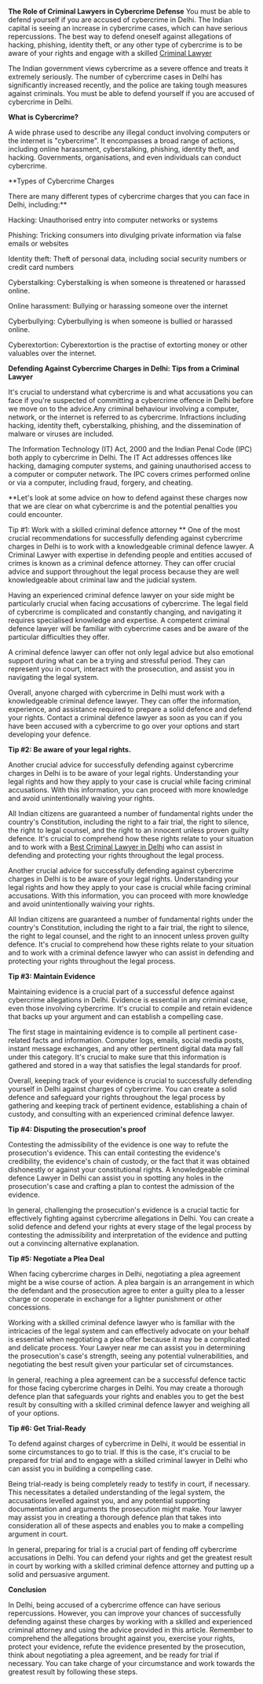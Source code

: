 **The Role of Criminal Lawyers in Cybercrime Defense**
You must be able to defend yourself if you are accused of cybercrime in Delhi. The Indian capital is seeing an increase in cybercrime cases, which can have serious repercussions. The best way to defend oneself against allegations of hacking, phishing, identity theft, or any other type of cybercrime is to be aware of your rights and engage with a skilled <a href="https://advocatesidhantdhingra.com/.html">Criminal Lawyer </a>

The Indian government views cybercrime as a severe offence and treats it extremely seriously. The number of cybercrime cases in Delhi has significantly increased recently, and the police are taking tough measures against criminals. You must be able to defend yourself if you are accused of cybercrime in Delhi.

**What is Cybercrime?**

A wide phrase used to describe any illegal conduct involving computers or the internet is "cybercrime". It encompasses a broad range of actions, including online harassment, cyberstalking, phishing, identity theft, and hacking. Governments, organisations, and even individuals can conduct cybercrime.

**Types of Cybercrime Charges

There are many different types of cybercrime charges that you can face in Delhi, including:**

Hacking: Unauthorised entry into computer networks or systems

Phishing: Tricking consumers into divulging private information via false emails or websites

Identity theft: Theft of personal data, including social security numbers or credit card numbers

Cyberstalking: Cyberstalking is when someone is threatened or harassed online.

Online harassment: Bullying or harassing someone over the internet

Cyberbullying: Cyberbullying is when someone is bullied or harassed online.

Cyberextortion: Cyberextortion is the practise of extorting money or other valuables over the internet.

**Defending Against Cybercrime Charges in Delhi: Tips from a Criminal Lawyer**

It's crucial to understand what cybercrime is and what accusations you can face if you're suspected of committing a cybercrime offence in Delhi before we move on to the advice.Any criminal behaviour involving a computer, network, or the internet is referred to as cybercrime. Infractions including hacking, identity theft, cyberstalking, phishing, and the dissemination of malware or viruses are included.

The Information Technology (IT) Act, 2000 and the Indian Penal Code (IPC) both apply to cybercrime in Delhi. The IT Act addresses offences like hacking, damaging computer systems, and gaining unauthorised access to a computer or computer network. The IPC covers crimes performed online or via a computer, including fraud, forgery, and cheating.

**Let's look at some advice on how to defend against these charges now that we are clear on what cybercrime is and the potential penalties you could encounter.

Tip #1: Work with a skilled criminal defence attorney
**
One of the most crucial recommendations for successfully defending against cybercrime charges in Delhi is to work with a knowledgeable criminal defence lawyer. A Criminal Lawyer with expertise in defending people and entities accused of crimes is known as a criminal defence attorney. They can offer crucial advice and support throughout the legal process because they are well knowledgeable about criminal law and the judicial system.

Having an experienced criminal defence lawyer on your side might be particularly crucial when facing accusations of cybercrime. The legal field of cybercrime is complicated and constantly changing, and navigating it requires specialised knowledge and expertise. A competent criminal defence lawyer will be familiar with cybercrime cases and be aware of the particular difficulties they offer.

A criminal defence lawyer can offer not only legal advice but also emotional support during what can be a trying and stressful period. They can represent you in court, interact with the prosecution, and assist you in navigating the legal system.

Overall, anyone charged with cybercrime in Delhi must work with a knowledgeable criminal defence lawyer. They can offer the information, experience, and assistance required to prepare a solid defence and defend your rights. Contact a criminal defence lawyer as soon as you can if you have been accused with a cybercrime to go over your options and start developing your defence.

**Tip #2: Be aware of your legal rights.**

Another crucial advice for successfully defending against cybercrime charges in Delhi is to be aware of your legal rights. Understanding your legal rights and how they apply to your case is crucial while facing criminal accusations. With this information, you can proceed with more knowledge and avoid unintentionally waiving your rights.

All Indian citizens are guaranteed a number of fundamental rights under the country's Constitution, including the right to a fair trial, the right to silence, the right to legal counsel, and the right to an innocent unless proven guilty defence. It's crucial to comprehend how these rights relate to your situation and to work with a [Best Criminal Lawyer in Delhi](https://advocatesidhantdhingra.com/) who can assist in defending and protecting your rights throughout the legal process.

Another crucial advice for successfully defending against cybercrime charges in Delhi is to be aware of your legal rights. Understanding your legal rights and how they apply to your case is crucial while facing criminal accusations. With this information, you can proceed with more knowledge and avoid unintentionally waiving your rights.

All Indian citizens are guaranteed a number of fundamental rights under the country's Constitution, including the right to a fair trial, the right to silence, the right to legal counsel, and the right to an innocent unless proven guilty defence. It's crucial to comprehend how these rights relate to your situation and to work with a criminal defence lawyer who can assist in defending and protecting your rights throughout the legal process.

**Tip #3: Maintain Evidence**

Maintaining evidence is a crucial part of a successful defence against cybercrime allegations in Delhi. Evidence is essential in any criminal case, even those involving cybercrime. It's crucial to compile and retain evidence that backs up your argument and can establish a compelling case.

The first stage in maintaining evidence is to compile all pertinent case-related facts and information. Computer logs, emails, social media posts, instant message exchanges, and any other pertinent digital data may fall under this category. It's crucial to make sure that this information is gathered and stored in a way that satisfies the legal standards for proof.

Overall, keeping track of your evidence is crucial to successfully defending yourself in Delhi against charges of cybercrime. You can create a solid defence and safeguard your rights throughout the legal process by gathering and keeping track of pertinent evidence, establishing a chain of custody, and consulting with an experienced criminal defence lawyer.

**Tip #4: Disputing the prosecution's proof**

Contesting the admissibility of the evidence is one way to refute the prosecution's evidence. This can entail contesting the evidence's credibility, the evidence's chain of custody, or the fact that it was obtained dishonestly or against your constitutional rights. A knowledgeable criminal defence Lawyer in Delhi can assist you in spotting any holes in the prosecution's case and crafting a plan to contest the admission of the evidence.

In general, challenging the prosecution's evidence is a crucial tactic for effectively fighting against cybercrime allegations in Delhi. You can create a solid defence and defend your rights at every stage of the legal process by contesting the admissibility and interpretation of the evidence and putting out a convincing alternative explanation.

**Tip #5: Negotiate a Plea Deal**

When facing cybercrime charges in Delhi, negotiating a plea agreement might be a wise course of action. A plea bargain is an arrangement in which the defendant and the prosecution agree to enter a guilty plea to a lesser charge or cooperate in exchange for a lighter punishment or other concessions.

Working with a skilled criminal defence lawyer who is familiar with the intricacies of the legal system and can effectively advocate on your behalf is essential when negotiating a plea offer because it may be a complicated and delicate process. Your Lawyer near me can assist you in determining the prosecution's case's strength, seeing any potential vulnerabilities, and negotiating the best result given your particular set of circumstances.

In general, reaching a plea agreement can be a successful defence tactic for those facing cybercrime charges in Delhi. You may create a thorough defence plan that safeguards your rights and enables you to get the best result by consulting with a skilled criminal defence lawyer and weighing all of your options.

**Tip #6: Get Trial-Ready**

To defend against charges of cybercrime in Delhi, it would be essential in some circumstances to go to trial. If this is the case, it's crucial to be prepared for trial and to engage with a skilled criminal lawyer in Delhi who can assist you in building a compelling case.

Being trial-ready is being completely ready to testify in court, if necessary. This necessitates a detailed understanding of the legal system, the accusations levelled against you, and any potential supporting documentation and arguments the prosecution might make. Your lawyer may assist you in creating a thorough defence plan that takes into consideration all of these aspects and enables you to make a compelling argument in court.

In general, preparing for trial is a crucial part of fending off cybercrime accusations in Delhi. You can defend your rights and get the greatest result in court by working with a skilled criminal defence attorney and putting up a solid and persuasive argument.

**Conclusion**

In Delhi, being accused of a cybercrime offence can have serious repercussions. However, you can improve your chances of successfully defending against these charges by working with a skilled and experienced criminal attorney and using the advice provided in this article. Remember to comprehend the allegations brought against you, exercise your rights, protect your evidence, refute the evidence presented by the prosecution, think about negotiating a plea agreement, and be ready for trial if necessary. You can take charge of your circumstance and work towards the greatest result by following these steps.
